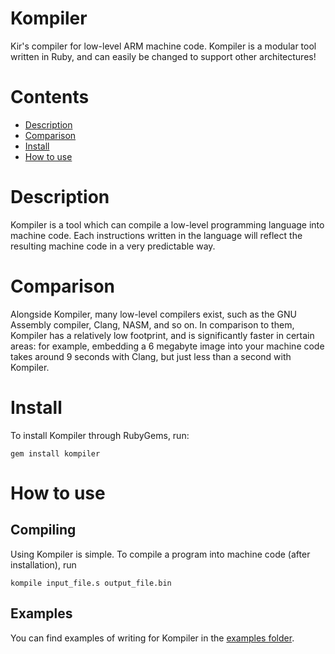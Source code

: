# Kompiler
Kir's compiler for low-level ARM machine code. Kompiler is a modular tool written in Ruby, and can easily be changed to support other architectures!

# Contents
 - [Description](#description)
 - [Comparison](#comparison)
 - [Install](#install)
 - [How to use](#how_to_use)
 

# Description
Kompiler is a tool which can compile a low-level programming language into machine code. Each instructions written in the language will reflect the resulting machine code in a very predictable way.

# Comparison
Alongside Kompiler, many low-level compilers exist, such as the GNU Assembly compiler, Clang, NASM, and so on. In comparison to them, Kompiler has a relatively low footprint, and is significantly faster in certain areas: for example, embedding a 6 megabyte image into your machine code takes around 9 seconds with Clang, but just less than a second with Kompiler.

# Install
To install Kompiler through RubyGems, run:
```shell
gem install kompiler
```

# How to use
## Compiling
Using Kompiler is simple. To compile a program into machine code (after installation), run
```shell
kompile input_file.s output_file.bin
```
## Examples
You can find examples of writing for Kompiler in the [examples folder](/examples).